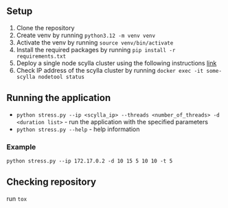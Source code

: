 ## Setup
1. Clone the repository
2. Create venv by running `python3.12 -m venv venv`
3. Activate the venv by running `source venv/bin/activate`
4. Install the required packages by running `pip install -r requirements.txt`
5. Deploy a single node scylla cluster using the following instructions [link](https://hub.docker.com/r/scylladb/scylla/)
6. Check IP address of the scylla cluster by running `docker exec -it some-scylla nodetool status`

## Running the application
* `python stress.py --ip <scylla_ip> --threads <number_of_threads> -d <duration list>` - run the application with the specified parameters
* `python stress.py --help` - help information

### Example
`python stress.py --ip 172.17.0.2 -d 10 15 5 10 10 -t 5` 

## Checking repository
run `tox`
